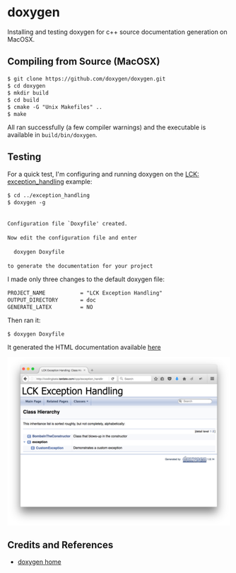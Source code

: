 # doxygen

Installing and testing doxygen for c++ source documentation generation on MacOSX.

## Compiling from Source (MacOSX)

```
$ git clone https://github.com/doxygen/doxygen.git
$ cd doxygen
$ mkdir build
$ cd build
$ cmake -G "Unix Makefiles" ..
$ make
```

All ran successfully (a few compiler warnings) and the executable is available
in `build/bin/doxygen`.


## Testing

For a quick test, I'm configuring and running doxygen on the [LCK: exception_handling](../exception_handling) example:

```
$ cd ../exception_handling
$ doxygen -g


Configuration file `Doxyfile' created.

Now edit the configuration file and enter

  doxygen Doxyfile

to generate the documentation for your project
```

I made only three changes to the default doxygen file:

```
PROJECT_NAME           = "LCK Exception Handling"
OUTPUT_DIRECTORY       = doc
GENERATE_LATEX         = NO
```

Then ran it:

```
$ doxygen Doxyfile
```
It generated the HTML documentation available [here](https://codingkata.tardate.com/cpp/exception_handling/doc/html)

[![hero_image](./assets/html_example.png?raw=true)](https://codingkata.tardate.com/cpp/exception_handling/doc/html)

## Credits and References
* [doxygen home](http://www.stack.nl/~dimitri/doxygen/index.html)
